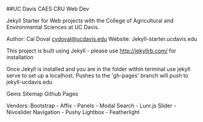 ##UC Davis CAES CRU Web Dev

Jekyll Starter for Web projects with the College of Agricultural and Environmental Sciences at UC Davis.

Author: Cal Doval cydoval@ucdavis.edu
Website: Jekyll-starter.ucdavis.edu

This project is built using Jekyll - please use http://jekyllrb.com/ for installation

Once Jekyll is installed and you are in the folder within terminal use jekyll serve to set up a localhost. Pushes to the 'gh-pages' branch will push to jekyll-ucdavis.edu

Gems
	Sitemap
	Github Pages

Vendors:
	Bootstrap
		- Affix
		- Panels
		- Modal
	Search
		- Lunr.js
	Slider
		- Nivoslider
	Navigation
		- Pushy
	Lightbox
		- Featherlight